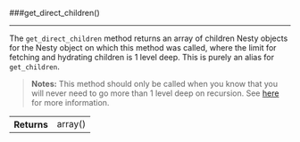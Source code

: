 ###get_direct_children()

----------

The `get_direct_children` method returns an array of children Nesty objects for the Nesty object on which this method was called, where the limit for fetching and hydrating children is 1 level deep. This is purely an alias for `get_children`.

> <strong>Notes:</strong> This method should only be called when you know that you will never need to go more than 1 level deep on recursion. See <a href="#get-children">here</a> for more information.

<table>
	<tr>
		<th>Returns</th>
		<td>array()</td>
	</tr>
</table>
